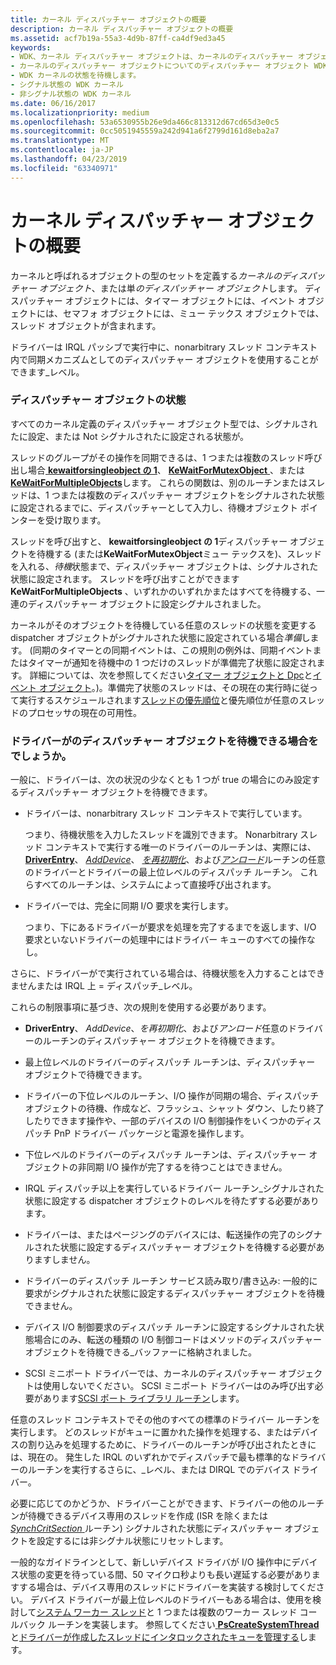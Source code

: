 ```yaml
---
title: カーネル ディスパッチャー オブジェクトの概要
description: カーネル ディスパッチャー オブジェクトの概要
ms.assetid: acf7b19a-55a3-4d9b-87ff-ca4df9ed3a45
keywords:
- WDK、カーネル ディスパッチャー オブジェクトは、カーネルのディスパッチャー オブジェクトの概要
- カーネルのディスパッチャー オブジェクトについてのディスパッチャー オブジェクト WDK カーネル
- WDK カーネルの状態を待機します。
- シグナル状態の WDK カーネル
- 非シグナル状態の WDK カーネル
ms.date: 06/16/2017
ms.localizationpriority: medium
ms.openlocfilehash: 53a6530955b26e9da466c813312d67cd65d3e0c5
ms.sourcegitcommit: 0cc5051945559a242d941a6f2799d161d8eba2a7
ms.translationtype: MT
ms.contentlocale: ja-JP
ms.lasthandoff: 04/23/2019
ms.locfileid: "63340971"
---
```

# <a name="introduction-to-kernel-dispatcher-objects"></a>カーネル ディスパッチャー オブジェクトの概要





カーネルと呼ばれるオブジェクトの型のセットを定義する*カーネルのディスパッチャー オブジェクト*、または単*のディスパッチャー オブジェクト*します。 ディスパッチャー オブジェクトには、タイマー オブジェクトには、イベント オブジェクトには、セマフォ オブジェクトには、ミュー テックス オブジェクトでは、スレッド オブジェクトが含まれます。

ドライバーは IRQL パッシブで実行中に、nonarbitrary スレッド コンテキスト内で同期メカニズムとしてのディスパッチャー オブジェクトを使用することができます\_レベル。

### <a name="dispatcher-object-states"></a>ディスパッチャー オブジェクトの状態

すべてのカーネル定義のディスパッチャー オブジェクト型では、シグナルされたに設定、または Not シグナルされたに設定される状態が。

スレッドのグループがその操作を同期できるは、1 つまたは複数のスレッド呼び出し場合[ **kewaitforsingleobject の 1**](https://msdn.microsoft.com/library/windows/hardware/ff553350)、 [ **KeWaitForMutexObject** ](https://msdn.microsoft.com/library/windows/hardware/ff553344)、または[ **KeWaitForMultipleObjects**](https://msdn.microsoft.com/library/windows/hardware/ff553324)します。 これらの関数は、別のルーチンまたはスレッドは、1 つまたは複数のディスパッチャー オブジェクトをシグナルされた状態に設定されるまでに、ディスパッチャーとして入力し、待機オブジェクト ポインターを受け取ります。

スレッドを呼び出すと、 **kewaitforsingleobject の 1**ディスパッチャー オブジェクトを待機する (または**KeWaitForMutexObject**ミュー テックスを)、スレッドを入れる、*待機*状態まで、ディスパッチャー オブジェクトは、シグナルされた状態に設定されます。 スレッドを呼び出すことができます**KeWaitForMultipleObjects** 、いずれかのいずれかまたはすべてを待機する、一連のディスパッチャー オブジェクトに設定シグナルされました。

カーネルがそのオブジェクトを待機している任意のスレッドの状態を変更する dispatcher オブジェクトがシグナルされた状態に設定されている場合*準備*します。 (同期のタイマーとの同期イベントは、この規則の例外は、同期イベントまたはタイマーが通知を待機中の 1 つだけのスレッドが準備完了状態に設定されます。 詳細については、次を参照してください[タイマー オブジェクトと Dpc](timer-objects-and-dpcs.md)と[イベント オブジェクト](event-objects.md)。)。準備完了状態のスレッドは、その現在の実行時に従って実行するスケジュールされます[スレッドの優先順位](thread-priorities.md)と優先順位が任意のスレッドのプロセッサの現在の可用性。

### <a name="when-can-drivers-wait-for-dispatcher-objects"></a>ドライバーがのディスパッチャー オブジェクトを待機できる場合をでしょうか。

一般に、ドライバーは、次の状況の少なくとも 1 つが true の場合にのみ設定するディスパッチャー オブジェクトを待機できます。

-   ドライバーは、nonarbitrary スレッド コンテキストで実行しています。

    つまり、待機状態を入力したスレッドを識別できます。 Nonarbitrary スレッド コンテキストで実行する唯一のドライバーのルーチンは、実際には、 [ **DriverEntry**](https://msdn.microsoft.com/library/windows/hardware/ff544113)、 [ *AddDevice*](https://msdn.microsoft.com/library/windows/hardware/ff540521)、 [*を再初期化*](https://msdn.microsoft.com/library/windows/hardware/ff561022)、および[*アンロード*](https://msdn.microsoft.com/library/windows/hardware/ff564886)ルーチンの任意のドライバーとドライバーの最上位レベルのディスパッチ ルーチン。 これらすべてのルーチンは、システムによって直接呼び出されます。

-   ドライバーでは、完全に同期 I/O 要求を実行します。

    つまり、下にあるドライバーが要求を処理を完了するまでを返します、I/O 要求といないドライバーの処理中にはドライバー キューのすべての操作なし。

さらに、ドライバーがで実行されている場合は、待機状態を入力することはできませんまたは IRQL 上 = ディスパッチ\_レベル。

これらの制限事項に基づき、次の規則を使用する必要があります。

-   **DriverEntry**、 *AddDevice*、*を再初期化*、および*アンロード*任意のドライバーのルーチンのディスパッチャー オブジェクトを待機できます。

-   最上位レベルのドライバーのディスパッチ ルーチンは、ディスパッチャー オブジェクトで待機できます。

-   ドライバーの下位レベルのルーチン、I/O 操作が同期の場合、ディスパッチ オブジェクトの待機、作成など、フラッシュ、シャット ダウン、したり終了したりできます操作や、一部のデバイスの I/O 制御操作をいくつかのディスパッチ PnP ドライバー パッケージと電源を操作します。

-   下位レベルのドライバーのディスパッチ ルーチンは、ディスパッチャー オブジェクトの非同期 I/O 操作が完了するを待つことはできません。

-   IRQL ディスパッチ以上を実行しているドライバー ルーチン\_シグナルされた状態に設定する dispatcher オブジェクトのレベルを待たずする必要があります。

-   ドライバーは、またはページングのデバイスには、転送操作の完了のシグナルされた状態に設定するディスパッチャー オブジェクトを待機する必要がありますしません。

-   ドライバーのディスパッチ ルーチン サービス読み取り/書き込み: 一般的に要求がシグナルされた状態に設定するディスパッチャー オブジェクトを待機できません。

-   デバイス I/O 制御要求のディスパッチ ルーチンに設定するシグナルされた状態場合にのみ、転送の種類の I/O 制御コードはメソッドのディスパッチャー オブジェクトを待機できる\_バッファーに格納されました。

-   SCSI ミニポート ドライバーでは、カーネルのディスパッチャー オブジェクトは使用しないでください。 SCSI ミニポート ドライバーはのみ呼び出す必要があります[SCSI ポート ライブラリ ルーチン](https://msdn.microsoft.com/library/windows/hardware/ff565375)します。

任意のスレッド コンテキストでその他のすべての標準のドライバー ルーチンを実行します。 どのスレッドがキューに置かれた操作を処理する、またはデバイスの割り込みを処理するために、ドライバーのルーチンが呼び出されたときには、現在の。 発生した IRQL のいずれかでディスパッチで最も標準的なドライバーのルーチンを実行するさらに、\_レベル、または DIRQL でのデバイス ドライバー。

必要に応じてのかどうか、ドライバーことができます、ドライバーの他のルーチンが待機できるデバイス専用のスレッドを作成 (ISR を除くまたは[ *SynchCritSection* ](https://msdn.microsoft.com/library/windows/hardware/ff563928)ルーチン) シグナルされた状態にディスパッチャー オブジェクトを設定するには非シグナル状態にリセットします。

一般的なガイドラインとして、新しいデバイス ドライバが I/O 操作中にデバイス状態の変更を待っている間、50 マイクロ秒よりも長い遅延する必要がありますする場合は、デバイス専用のスレッドにドライバーを実装する検討してください。 デバイス ドライバーが最上位レベルのドライバーもある場合は、使用を検討して[システム ワーカー スレッド](system-worker-threads.md)と 1 つまたは複数のワーカー スレッド コールバック ルーチンを実装します。 参照してください[ **PsCreateSystemThread** ](https://msdn.microsoft.com/library/windows/hardware/ff559932)と[ドライバーが作成したスレッドにインタロックされたキューを管理する](managing-interlocked-queues-with-a-driver-created-thread.md)します。

 

 




